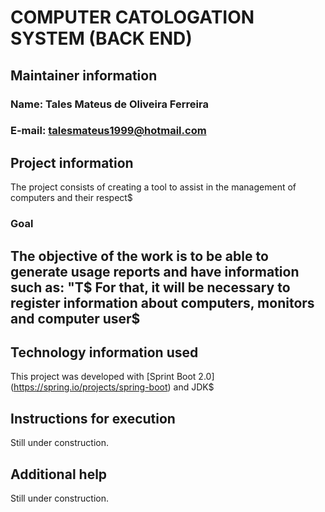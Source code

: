 # COMPUTER CATOLOGATION SYSTEM (BACK END) 

## Maintainer information 

### Name: Tales Mateus de Oliveira Ferreira 
### E-mail: talesmateus1999@hotmail.com 

## Project information 
The project consists of creating a tool to assist in the management of computers and their respect$ 

### Goal 
The objective of the work is to be able to generate usage reports and have information such as: "T$ 
For that, it will be necessary to register information about computers, monitors and computer user$ 
------------------------------------------------------------- 

## Technology information used 
This project was developed with [Sprint Boot 2.0] (https://spring.io/projects/spring-boot) and JDK$ 

## Instructions for execution 
Still under construction. 

## Additional help
Still under construction.
